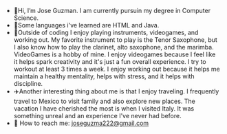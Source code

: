 - 💪Hi, I’m Jose Guzman. I am currently pursuin my degree in Computer Science.
- 🫦Some languages i've learned are HTML and Java.
- 🦍Outside of coding I enjoy playing instruments, videogames, and working out. My favorite instrument to play is the Tenor Saxophone, but I also know how to play the clarinet, alto saxophone, and the marimba.
  VideoGames is a hobby of mine. I enjoy videogames because I feel like it helps spark creativity and it's just a fun overall experience. I try to workout at least 3 times a week. I enjoy working out because it 
  helps me maintain a healthy mentality, helps with stress, and it helps with discipline.
- ✈️Another interesting thing about me is that I enjoy traveling. I frequently travel to Mexico to visit family and also explore new places. The vacation I have cherished the most is when I visited Italy. It was something unreal and an experience I've never had before.
- 🤙 How to reach me: joseguzma222@gmail.com

<!---
guzzzzman/guzzzzman is a ✨ special ✨ repository because its `README.md` (this file) appears on your GitHub profile.
You can click the Preview link to take a look at your changes.
--->
